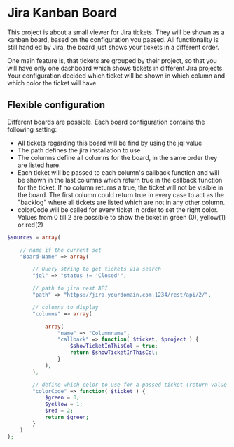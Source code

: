 Jira Kanban Board
=================
This project is about a small viewer for Jira tickets. They will be shown as a kanban board, based on the configuration
you passed. All functionality is still handled by Jira, the board just shows your tickets in a different order.

One main feature is, that tickets are grouped by their project, so that you will have only one dashboard which shows
tickets in different Jira projects. Your configuration decided which ticket will be shown in which column and which
color the ticket will have.

Flexible configuration
----------------------
Different boards are possible. Each board configuration contains the following setting:

 * All tickets regarding this board will be find by using the jql value
 * The path defines the jira installation to use
 * The columns define all columns for the board, in the same order they are listed here.
 * Each ticket will be passed to each column's callback function and will be shown in the last columns which return true
in the callback function for the ticket. If no column returns a true, the ticket will not be visible in the board. The
first column could return true in every case to act as the "backlog" where all tickets are listed which are not in any
other column.
 * colorCode will be called for every ticket in order to set the right color. Values from 0 till 2 are possible to show
the ticket in green (0), yellow(1) or red(2)

```php
$sources = array(

	// name if the current set
	"Board-Name" => array(

		// Query string to get tickets via search
		"jql" => "status != 'Closed'",

		// path to jira rest API
		"path" => "https://jira.yourdomain.com:1234/rest/api/2/",

		// columns to display
		"columns" => array(

			array(
				"name" => "Columnname",
				"callback" => function( $ticket, $project ) {
					$showTicketInThisCol = true;
					return $showTicketInThisCol;
				}
			),
		),

		// define which color to use for a passed ticket (return value 0=green, 1=yellow, 2=red)
		"colorCode" => function( $ticket ) {
			$green = 0;
			$yellow = 1;
			$red = 2;
			return $green;
		}
	)
);
```